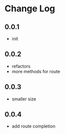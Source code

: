 # Change Log

## 0.0.1

- init

## 0.0.2

- refactors
- more methods for route

## 0.0.3

- smaller size

## 0.0.4

- add route completion

